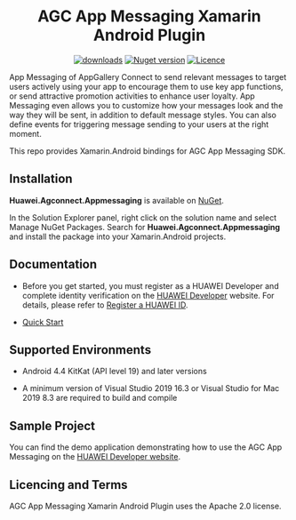 <p align="center">
  <h1 align="center">AGC App Messaging Xamarin Android Plugin</h1>
</p>


<p align="center">
  <a href="Huawei.Agconnect.Appmessaging"><img src="https://img.shields.io/nuget/dt/Huawei.Agconnect.Appmessaging?label=Downloads&color=%23007EC6&style=for-the-badge"alt="downloads"></a>
  <a href="Huawei.Agconnect.Appmessaging"><img src="https://img.shields.io/nuget/v/Huawei.Agconnect.Appmessaging?color=%23ed2a1c&style=for-the-badge" alt="Nuget version"></a>
  <a href="/LICENSE.txt"><img src="https://img.shields.io/badge/License-Apache%202.0-blue.svg?color=%3bcc62&style=for-the-badge" alt="Licence"></a>
</p>
 

 App Messaging of AppGallery Connect to send relevant messages to target users actively using your app to encourage them to use key app functions, or send attractive promotion activities to enhance user loyalty. App Messaging even allows you to customize how your messages look and the way they will be sent, in addition to default message styles. You can also define events for triggering message sending to your users at the right moment.

This repo provides Xamarin.Android bindings for AGC App Messaging SDK.
 

## Installation

**Huawei.Agconnect.Appmessaging** is available on [NuGet](https://www.nuget.org/packages/Huawei.Agconnect.Appmessaging). 

In the Solution Explorer panel, right click on the solution name and select Manage NuGet Packages. Search for **Huawei.Agconnect.Appmessaging** and install the package into your Xamarin.Android projects.

## Documentation

- Before you get started, you must register as a HUAWEI Developer and complete identity verification on the [HUAWEI Developer](https://developer.huawei.com/consumer/en/) website. For details, please refer to [Register a HUAWEI ID](https://developer.huawei.com/consumer/en/doc/10104).

- [Quick Start](https://developer.huawei.com/consumer/en/doc/development/AppGallery-connect-Guides/agc-introduction) 

## Supported Environments

- Android 4.4 KitKat (API level 19) and later versions

- A minimum version of Visual Studio 2019 16.3 or Visual Studio for Mac 2019 8.3 are required to build and compile


## Sample Project

You can find the demo application demonstrating how to use the AGC App Messaging on the [HUAWEI Developer website](https://developer.huawei.com/consumer/en/doc/development/AppGallery-connect-Guides/agc-introduction).

## Licencing and Terms

AGC App Messaging Xamarin Android Plugin uses the Apache 2.0 license.